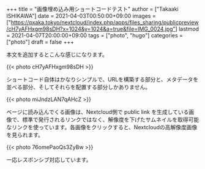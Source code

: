 +++
title = "画像埋め込み用ショートコードテスト"
author = ["Takaaki ISHIKAWA"]
date = 2021-04-03T00:50:00+09:00
images = ["https://pxaka.tokyo/nextcloud/index.php/apps/files_sharing/publicpreview/cH7yAFHxgm98sDH?x=1024&y=1024&a=true&file=IMG_0024.jpg"]
lastmod = 2021-04-07T20:00:00+09:00
tags = ["photo", "hugo"]
categories = ["photo"]
draft = false
+++

本文を追加するとこんな感じになります。

{{< photo cH7yAFHxgm98sDH >}}

ショートコード自体はかなりシンプルで、URLを構築する部分と、メタデータを並べる部分、そしてそれらを配置する部分しかありません。

{{< photo miJndzLAN7qAHcZ >}}

ページに読み込んでくる画像は、Nextcloud側で public link を生成している画像で、標準で発行されるリンクではなく、解像度を下げたサムネイルを取得可能なリンクを使っています。各画像をクリックすると、Nextcloudの高解像度画像を見られます。

{{< photo 76omePaoQs3ZyBw >}}

一応レスポンシブ対応しています。
